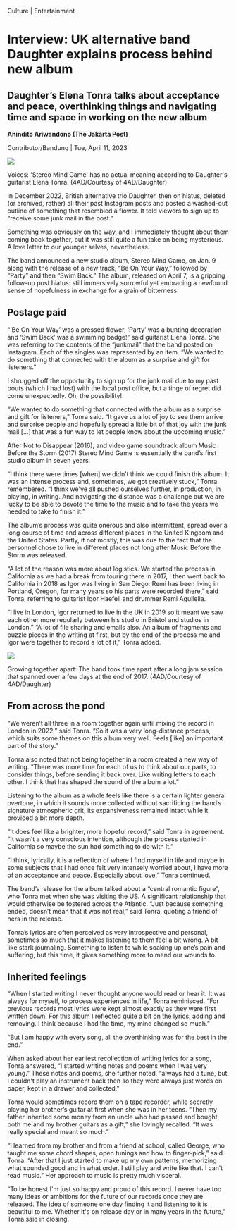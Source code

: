Culture | Entertainment

# Interview: UK alternative band Daughter explains process behind new album

## Daughter’s Elena Tonra talks about acceptance and peace, overthinking things and navigating time and space in working on the new album

**Anindito Ariwandono (The Jakarta Post)**

Contributor/Bandung | Tue, April 11, 2023

<img src="/Images/Marika Kochiashvili/Daughter-photo-3-by-Marika-Kochiashvili.jpeg">

Voices: 'Stereo Mind Game' has no actual meaning according to Daughter's guitarist Elena Tonra. (4AD/Courtesy of 4AD/Daughter)

In December 2022, British alternative trio Daughter, then on hiatus, deleted (or archived, rather) all their past Instagram posts and posted a washed-out outline of something that resembled a flower. It told viewers to sign up to “receive some junk mail in the post.” 

Something was obviously on the way, and I immediately thought about them coming back together, but it was still quite a fun take on being mysterious. A love letter to our younger selves, nevertheless. 

The band announced a new studio album, Stereo Mind Game, on Jan. 9 along with the release of a new track, “Be On Your Way,” followed by “Party” and then “Swim Back.” The album, released on April 7, is a gripping follow-up post hiatus: still immersively sorrowful yet embracing a newfound sense of hopefulness in exchange for a grain of bitterness. 

## Postage paid 

“‘Be On Your Way’ was a pressed flower, ‘Party’ was a bunting decoration and ‘Swim Back’ was a swimming badge!” said guitarist Elena Tonra. She was referring to the contents of the “junkmail” that the band posted on Instagram. Each of the singles was represented by an item. “We wanted to do something that connected with the album as a surprise and gift for listeners.” 

I shrugged off the opportunity to sign up for the junk mail due to my past bouts (which I had lost) with the local post office, but a tinge of regret did come unexpectedly. Oh, the possibility! 

“We wanted to do something that connected with the album as a surprise and gift for listeners,” Tonra said. “It gave us a lot of joy to see them arrive and surprise people and hopefully spread a little bit of that joy with the junk mail [...] that was a fun way to let people know about the upcoming music.” 

After Not to Disappear (2016), and video game soundtrack album Music Before the Storm (2017) Stereo Mind Game is essentially the band’s first studio album in seven years. 

“I think there were times [when] we didn’t think we could finish this album. It was an intense process and, sometimes, we got creatively stuck,” Tonra remembered. “I think we've all pushed ourselves further, in production, in playing, in writing. And navigating the distance was a challenge but we are lucky to be able to devote the time to the music and to take the years we needed to take to finish it.” 

The album’s process was quite onerous and also intermittent, spread over a long course of time and across different places in the United Kingdom and the United States. Partly, if not mostly, this was due to the fact that the personnel chose to live in different places not long after Music Before the Storm was released. 

“A lot of the reason was more about logistics. We started the process in California as we had a break from touring there in 2017, I then went back to California in 2018 as Igor was living in San Diego. Remi has been living in Portland, Oregon, for many years so his parts were recorded there,” said Tonra, referring to guitarist Igor Haefeli and drummer Remi Aguilella. 

“I live in London, Igor returned to live in the UK in 2019 so it meant we saw each other more regularly between his studio in Bristol and studios in London.” “A lot of file sharing and emails also. An album of fragments and puzzle pieces in the writing at first, but by the end of the process me and Igor were together to record a lot of it,” Tonra added.

<img src="/Images/Marika Kochiashvili/Daughter-Party-Press-Shot-by-Marika-Kochiashvili.jpeg">

Growing together apart: The band took time apart after a long jam session that spanned over a few days at the end of 2017. (4AD/Courtesy of 4AD/Daughter) 

## From across the pond 

“We weren’t all three in a room together again until mixing the record in London in 2022,” said Tonra. “So it was a very long-distance process, which suits some themes on this album very well. Feels [like] an important part of the story.” 

Tonra also noted that not being together in a room created a new way of writing. “There was more time for each of us to think about our parts, to consider things, before sending it back over. Like writing letters to each other. I think that has shaped the sound of the album a lot.” 

Listening to the album as a whole feels like there is a certain lighter general overtone, in which it sounds more collected without sacrificing the band’s signature atmospheric grit, its expansiveness remained intact while it provided a bit more depth. 

“It does feel like a brighter, more hopeful record,” said Tonra in agreement. “It wasn’t a very conscious intention, although the process started in California so maybe the sun had something to do with it.” 

“I think, lyrically, it is a reflection of where I find myself in life and maybe in some subjects that I had once felt very intensely worried about, I have more of an acceptance and peace. Especially about love,” Tonra continued. 

The band’s release for the album talked about a “central romantic figure”, who Tonra met when she was visiting the US. A significant relationship that would otherwise be fostered across the Atlantic. “Just because something ended, doesn’t mean that it was not real,” said Tonra, quoting a friend of hers in the release. 

Tonra’s lyrics are often perceived as very introspective and personal, sometimes so much that it makes listening to them feel a bit wrong. A bit like stark journaling. Something to listen to while soaking up one’s pain and suffering, but this time, it gives something more to mend our wounds to. 

## Inherited feelings 

“When I started writing I never thought anyone would read or hear it. It was always for myself, to process experiences in life,” Tonra reminisced. “For previous records most lyrics were kept almost exactly as they were first written down. For this album I reflected quite a bit on the lyrics, adding and removing. I think because I had the time, my mind changed so much.” 

“But I am happy with every song, all the overthinking was for the best in the end.” 

When asked about her earliest recollection of writing lyrics for a song, Tonra answered, “I started writing notes and poems when I was very young.” These notes and poems, she further noted, “always had a tune, but I couldn't play an instrument back then so they were always just words on paper, kept in a drawer and collected.” 

Tonra would sometimes record them on a tape recorder, while secretly playing her brother’s guitar at first when she was in her teens. “Then my father inherited some money from an uncle who had passed and bought both me and my brother guitars as a gift,” she lovingly recalled. “It was really special and meant so much.” 

“I learned from my brother and from a friend at school, called George, who taught me some chord shapes, open tunings and how to finger-pick,” said Tonra. “After that I just started to make up my own patterns, memorizing what sounded good and in what order. I still play and write like that. I can’t read music.” Her approach to music is pretty much visceral. 

“To be honest I'm just so happy and proud of this record. I never have too many ideas or ambitions for the future of our records once they are released. The idea of someone one day finding it and listening to it is beautiful to me. Whether it's on release day or in many years in the future,” Tonra said in closing.



















